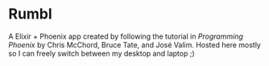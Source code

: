 # Rumbl

A Elixir + Phoenix app created by following the tutorial in *Programming Phoenix* by Chris McChord, Bruce Tate, and José Valim.
Hosted here mostly so I can freely switch between my desktop and laptop ;)
